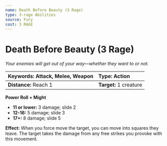```yaml
---
name: Death Before Beauty (3 Rage)
type: 3-rage Abilities
source: Fury
cost: 3 RAGE
---
```


# Death Before Beauty (3 Rage)

*Your enemies will get out of your way—whether they want to or not.*

| **Keywords:** Attack, Melee, Weapon | **Type:** Action       |
| :---------------------------------- | :--------------------- |
| **Distance:** Reach 1               | **Target:** 1 creature |

**Power Roll + Might**

- **11 or lower:** 3 damage; slide 2
- **12-16:** 5 damage; slide 3
- **17+:** 8 damage; slide 5

**Effect:** When you force move the target, you can move into squares they leave. The target takes the damage from any free strikes you provoke with this movement.
